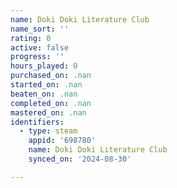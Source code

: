 ```yaml
---
name: Doki Doki Literature Club
name_sort: ''
rating: 0
active: false
progress: ''
hours_played: 0
purchased_on: .nan
started_on: .nan
beaten_on: .nan
completed_on: .nan
mastered_on: .nan
identifiers:
  - type: steam
    appid: '698780'
    name: Doki Doki Literature Club
    synced_on: '2024-08-30'

---
```

